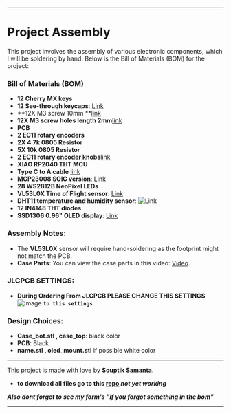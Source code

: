 

---

# Project Assembly

This project involves the assembly of various electronic components, which I will be soldering by hand. Below is the Bill of Materials (BOM) for the project:

### Bill of Materials (BOM)
- **12 Cherry MX keys**
- **12 See-through keycaps**: [Link]([https://www.aliexpress.com/i/3256804427042740.html?gatewayAdapt=4itemAdapt](https://www.aliexpress.com/item/3256806865929261.html?spm=a2g0o.productlist.main.47.65ab45a0AUHDJG&algo_pvid=7ff50041-1ea8-466d-b0d0-19ae68e9873e&algo_exp_id=7ff50041-1ea8-466d-b0d0-19ae68e9873e-23&pdp_npi=4%40dis%21INR%21452.93%2186.13%21%21%2137.11%217.06%21%402102f0c917305310622795403eb98f%2112000039236805467%21sea%21US%213949123155%21ABX&curPageLogUid=epFqs6yAFFn4&utparam-url=scene%3Asearch%7Cquery_from%3A))
- **12X M3 screw 10mm **[link](https://www.aliexpress.com/item/3256801287966710.html?spm=a2g0o.productlist.main.15.36983ddcLvyFUN&algo_pvid=c361608b-61d5-4ff0-b724-245a6483a04c&algo_exp_id=c361608b-61d5-4ff0-b724-245a6483a04c-7&pdp_npi=4%40dis%21INR%2168.73%2161.77%21%21%210.79%210.71%21%402140cdd517305313858162849eaaf5%2112000016269690379%21sea%21US%213949123155%21ABX&curPageLogUid=kqVVKEqo9FT8&utparam-url=scene%3Asearch%7Cquery_from%3A)
- **12X M3 screw holes length 2mm**[link](https://www.aliexpress.com/item/3256804936393647.html?spm=a2g0o.productlist.main.1.36983ddcLvyFUN&algo_pvid=c361608b-61d5-4ff0-b724-245a6483a04c&algo_exp_id=c361608b-61d5-4ff0-b724-245a6483a04c-0&pdp_npi=4%40dis%21INR%21146.16%2186.13%21%21%211.68%210.99%21%402140cdd517305313858162849eaaf5%2112000031747703743%21sea%21US%213949123155%21ABX&curPageLogUid=2RpNiaIO6tVM&utparam-url=scene%3Asearch%7Cquery_from%3A)
- **PCB**
- **2 EC11 rotary encoders**
- **2X 4.7k 0805 Resistor**
- **5X 10k 0805 Resistor**
- **2 EC11 rotary encoder knobs**[link](https://www.aliexpress.com/item/2251832817485738.html?spm=a2g0o.productlist.main.3.25f32263bvZUkq&algo_pvid=518dd5b0-401b-4b5b-9906-0cac24c73131&algo_exp_id=518dd5b0-401b-4b5b-9906-0cac24c73131-1&pdp_npi=4%40dis%21INR%21107.01%2186.13%21%21%211.23%210.99%21%402101246417305312863442324ec320%2167100992985%21sea%21US%213949123155%21ABX&curPageLogUid=Glq2sTapAErE&utparam-url=scene%3Asearch%7Cquery_from%3A)
- **XIAO RP2040 THT MCU**
- **Type C to A cable** [link](https://www.aliexpress.com/item/3256806439259128.html?spm=a2g0o.productlist.main.49.2fccqavHqavHQj&algo_pvid=63009a79-c7af-4b46-bcf5-812e91db69ea&algo_exp_id=63009a79-c7af-4b46-bcf5-812e91db69ea-24&pdp_npi=4%40dis%21INR%21151.83%2186.13%21%21%2112.44%217.06%21%402101246417305309362338184ec2bc%2112000037858039361%21sea%21US%213949123155%21ABX&curPageLogUid=K8ieh6XsUbIh&utparam-url=scene%3Asearch%7Cquery_from%3A)
- **MCP23008 SOIC version**: [Link](https://www.aliexpress.com/item/3256804752148548.html?spm=a2g0o.productlist.main.1.450f2844JgxaOb&algo_pvid=10c94e56-8197-47a1-b66e-e127be5758df&algo_exp_id=10c94e56-8197-47a1-b66e-e127be5758df-0&pdp_npi=4%40dis%21INR%21207.28%21207.28%21%21%2117.00%2117.00%21%402102f0cc17294482719413806ee603%2112000031085286964%21sea%21US%213949123155%21ABX&curPageLogUid=JGVs8K6dlY7J&utparam-url=scene%3Asearch%7Cquery_from%3A)
- **28 WS2812B NeoPixel LEDs**
- **VL53L0X Time of Flight sensor**: [Link](https://www.amazon.in/xcluma-VL53L0X-Breakout-GY-VL53L0XV2-Distance/dp/B07CSM5RH8/ref=sr_1_1?dib=eyJ2IjoiMSJ9.Kc4qOSsHV1Wz98EPuS3dLOq4O9MUvBLTjthG-4n0TWK_6OzWZZyWYOifOVQI9CCQv_THe5-hVpRf5wR8TdIRE4VklzRRQze4GtgIJvugkuRr_xoVrDUJBOtNM8fFOEFmdYKBI50mg8JQvmNwzE-zmMOyOejC5OIi4BYdHKCDPU65q13A7tCkNwS0nCpveCnjrL8F1mUvyGkCUwEAgzQgs7OC0PjvIPACv267iwTRp3K8XOMGfZsuDtZin001jpfa40_aQoF0H4cEg1Y695o-pWmS7ZDp9cpaFaNjas9URkA.ya6YZC-RCrK15_UZ1wwLeNT8KHJ7ZSTzVL6wwSmvoZE&dib_tag=se&keywords=time+of+flight+sensor&qid=1729447960&sr=8-1)
- **DHT11 temperature and humidity sensor**: ![Link](https://ae01.alicdn.com/kf/S14782c57302645b49458c4b5bfdac0553.jpg_220x220q75.jpg_.webp)
- **12 IN4148 THT diodes**
- **SSD1306 0.96" OLED display**: [Link](https://www.aliexpress.com/item/3256807502782496.html?spm=a2g0o.productlist.main.7.6b645392Io9IUI&algo_pvid=d0e2f0a7-25ca-4bd2-abf9-0d51e69e6301&algo_exp_id=d0e2f0a7-25ca-4bd2-abf9-0d51e69e6301-3&pdp_npi=4%40dis%21INR%21101.20%21101.20%21%21%218.30%218.30%21%402151e46917294483196643000e636e%2112000041848914065%21sea%21US%213949123155%21ABX&curPageLogUid=vjNGXR7xkV8a&utparam-url=scene%3Asearch%7Cquery_from%3A)

### Assembly Notes:
- The **VL53L0X** sensor will require hand-soldering as the footprint might not match the PCB.
- **Case Parts**: You can view the case parts in this video: [Video](https://hackclub.slack.com/archives/C07LESGH0B0/p1729449140994489).
  
### JLCPCB SETTINGS:
-   **During Ordering From JLCPCB PLEASE CHANGE THIS SETTINGS**
![image](https://github.com/user-attachments/assets/bd357490-1e22-440b-8f26-6254e3f2ad40)
**`to this settings`**

### Design Choices:
- **Case_bot.stl , case_top**: black color
- **PCB**: Black
- **name.stl , oled_mount.stl** if possible white color

---

This project is made with love by **Souptik Samanta**.
- **to download all files go to this [repo](https://github.com/souptik-samanta/soup-pad) *not yet working***

***Also dont forget to see my form's "if you forgot something in the bom"***

---
